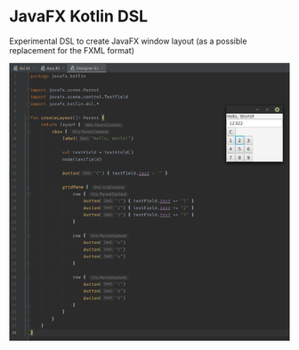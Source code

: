 # JavaFX Kotlin DSL

Experimental DSL to create JavaFX window layout (as a possible replacement for the FXML format)

![Screenshot](img/screenshot.png)
